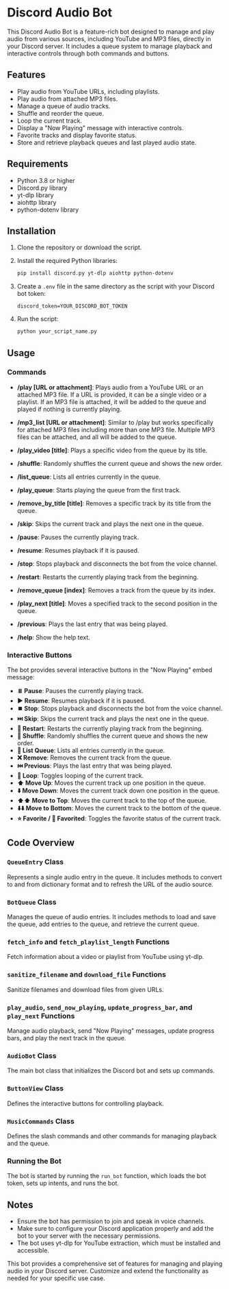 # Discord Audio Bot

This Discord Audio Bot is a feature-rich bot designed to manage and play audio from various sources, including YouTube and MP3 files, directly in your Discord server. It includes a queue system to manage playback and interactive controls through both commands and buttons.

## Features

- Play audio from YouTube URLs, including playlists.
- Play audio from attached MP3 files.
- Manage a queue of audio tracks.
- Shuffle and reorder the queue.
- Loop the current track.
- Display a "Now Playing" message with interactive controls.
- Favorite tracks and display favorite status.
- Store and retrieve playback queues and last played audio state.

## Requirements

- Python 3.8 or higher
- Discord.py library
- yt-dlp library
- aiohttp library
- python-dotenv library

## Installation

1. Clone the repository or download the script.
2. Install the required Python libraries:

   ```sh
   pip install discord.py yt-dlp aiohttp python-dotenv
   ```

3. Create a `.env` file in the same directory as the script with your Discord bot token:

   ```
   discord_token=YOUR_DISCORD_BOT_TOKEN
   ```

4. Run the script:

   ```sh
   python your_script_name.py
   ```

## Usage

### Commands

- **/play [URL or attachment]**: Plays audio from a YouTube URL or an attached MP3 file. If a URL is provided, it can be a single video or a playlist. If an MP3 file is attached, it will be added to the queue and played if nothing is currently playing.

- **/mp3_list [URL or attachment]**: Similar to /play but works specifically for attached MP3 files including more than one MP3 file. Multiple MP3 files can be attached, and all will be added to the queue.

- **/play_video [title]**: Plays a specific video from the queue by its title.

- **/shuffle**: Randomly shuffles the current queue and shows the new order.

- **/list_queue**: Lists all entries currently in the queue.

- **/play_queue**: Starts playing the queue from the first track.

- **/remove_by_title [title]**: Removes a specific track by its title from the queue.

- **/skip**: Skips the current track and plays the next one in the queue.

- **/pause**: Pauses the currently playing track.

- **/resume**: Resumes playback if it is paused.

- **/stop**: Stops playback and disconnects the bot from the voice channel.

- **/restart**: Restarts the currently playing track from the beginning.

- **/remove_queue [index]**: Removes a track from the queue by its index.

- **/play_next [title]**: Moves a specified track to the second position in the queue.

- **/previous**: Plays the last entry that was being played.

- **/help**: Show the help text.

### Interactive Buttons

The bot provides several interactive buttons in the "Now Playing" embed message:

- **⏸️ Pause**: Pauses the currently playing track.
- **▶️ Resume**: Resumes playback if it is paused.
- **⏹️ Stop**: Stops playback and disconnects the bot from the voice channel.
- **⏭️ Skip**: Skips the current track and plays the next one in the queue.
- **🔄 Restart**: Restarts the currently playing track from the beginning.
- **🔀 Shuffle**: Randomly shuffles the current queue and shows the new order.
- **📜 List Queue**: Lists all entries currently in the queue.
- **❌ Remove**: Removes the current track from the queue.
- **⏮️ Previous**: Plays the last entry that was being played.
- **🔁 Loop**: Toggles looping of the current track.
- **⬆️ Move Up**: Moves the current track up one position in the queue.
- **⬇️ Move Down**: Moves the current track down one position in the queue.
- **⬆️⬆️ Move to Top**: Moves the current track to the top of the queue.
- **⬇️⬇️ Move to Bottom**: Moves the current track to the bottom of the queue.
- **⭐ Favorite / 💛 Favorited**: Toggles the favorite status of the current track.

## Code Overview

### `QueueEntry` Class

Represents a single audio entry in the queue. It includes methods to convert to and from dictionary format and to refresh the URL of the audio source.

### `BotQueue` Class

Manages the queue of audio entries. It includes methods to load and save the queue, add entries to the queue, and retrieve the current queue.

### `fetch_info` and `fetch_playlist_length` Functions

Fetch information about a video or playlist from YouTube using yt-dlp.

### `sanitize_filename` and `download_file` Functions

Sanitize filenames and download files from given URLs.

### `play_audio`, `send_now_playing`, `update_progress_bar`, and `play_next` Functions

Manage audio playback, send "Now Playing" messages, update progress bars, and play the next track in the queue.

### `AudioBot` Class

The main bot class that initializes the Discord bot and sets up commands.

### `ButtonView` Class

Defines the interactive buttons for controlling playback.

### `MusicCommands` Class

Defines the slash commands and other commands for managing playback and the queue.

### Running the Bot

The bot is started by running the `run_bot` function, which loads the bot token, sets up intents, and runs the bot.

## Notes

- Ensure the bot has permission to join and speak in voice channels.
- Make sure to configure your Discord application properly and add the bot to your server with the necessary permissions.
- The bot uses yt-dlp for YouTube extraction, which must be installed and accessible.

This bot provides a comprehensive set of features for managing and playing audio in your Discord server. Customize and extend the functionality as needed for your specific use case.
